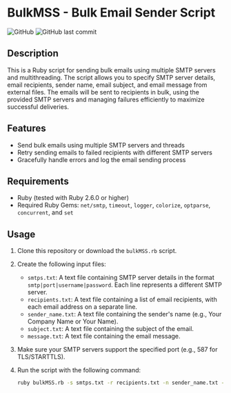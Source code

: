 # BulkMSS - Bulk Email Sender Script

![GitHub](https://img.shields.io/github/license/your_username/bulk-email-sender) 
![GitHub last commit](https://img.shields.io/github/last-commit/Ill-u/bulkSSM)

## Description

This is a Ruby script for sending bulk emails using multiple SMTP servers and multithreading. The script allows you to specify SMTP server details, email recipients, sender name, email subject, and email message from external files. The emails will be sent to recipients in bulk, using the provided SMTP servers and managing failures efficiently to maximize successful deliveries.

## Features

- Send bulk emails using multiple SMTP servers and threads
- Retry sending emails to failed recipients with different SMTP servers
- Gracefully handle errors and log the email sending process

## Requirements

- Ruby (tested with Ruby 2.6.0 or higher)
- Required Ruby Gems: `net/smtp`, `timeout`, `logger`, `colorize`, `optparse`, `concurrent`, and `set`

## Usage

1. Clone this repository or download the `bulkMSS.rb` script.

2. Create the following input files:

   - `smtps.txt`: A text file containing SMTP server details in the format `smtp|port|username|password`. Each line represents a different SMTP server.
   - `recipients.txt`: A text file containing a list of email recipients, with each email address on a separate line.
   - `sender_name.txt`: A text file containing the sender's name (e.g., Your Company Name or Your Name).
   - `subject.txt`: A text file containing the subject of the email.
   - `message.txt`: A text file containing the email message.

3. Make sure your SMTP servers support the specified port (e.g., 587 for TLS/STARTTLS).

4. Run the script with the following command:

   ```bash
   ruby bulkMSS.rb -s smtps.txt -r recipients.txt -n sender_name.txt -b subject.txt -m message.txt -c 10 -t 5
